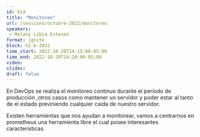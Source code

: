 ```yaml
---
id: b14
title: "Monitoreo"
url: /sessions/octubre-2022/monitoreo
speakers:
 - Melany Libia Estevez
format: ignite
block: h2-b-2022
time_start: 2022-10-28T14:15:00-05:00
time_end: 2022-10-28T14:20:00-05:00
video:
slides:
draft: false
---
```


En DevOps se realiza el monitoreo continuo durante el período de producción ,otros casos como mantener un servidor y poder estar al tanto de el estado previniendo cualquier caida de nuestro servidor.

Existen herramientas que nos ayudan a monitorear, vamos a centrarnos en prometheus una herramienta libre el cual posee interesantes caracteristicas.
